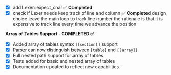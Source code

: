 - [x] add Lexer::expect_char ✅ **Completed**
- [x] check if Lexer needs keep track of line and column ✅ **Completed**
      design choice leave the main loop to track line number
      the rationale is that it is expensive to track line 
      every time we advance the position
      
**Array of Tables Support - COMPLETED ✅**
- [x] Added array of tables syntax `[[section]]` support
- [x] Parser can now distinguish between `[table]` and `[[array]]` 
- [x] Full nested path support for array of tables
- [x] Tests added for basic and nested array of tables
- [x] Documentation updated to reflect new capabilities